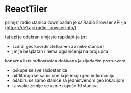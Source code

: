# ReactTiler


primjer radio stanica downloadan je sa Radio Browser API-ja (https://de1.api.radio-browser.info/)

taj api je odabran umjesto rapidapi-ja jer: 
- sadrži geo koordinate(barem za neke stanice)
- jer je besplatan i nema ograničenja na broj upita

konačna lista radiostanica dobivena je sljedećim postupkom:
- pokupe se sve radiostanice 
- odflitriraju se samo one koje imaju geo imformaciju
- odabiru se samo stanice sa jednistvenom geo lokacijom
- iz svake zemlje se uzme najviše 10 stanica